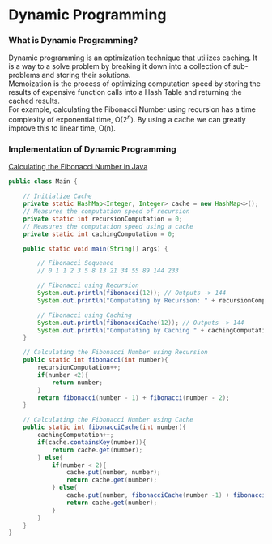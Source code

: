 # Dynamic Programming  

### What is Dynamic Programming?  

Dynamic programming is an optimization technique that utilizes caching. It is a way to a solve problem by breaking it down into a collection of sub-problems and storing their solutions.  
Memoization is the process of optimizing computation speed by storing the results of expensive function calls into a Hash Table and returning the cached results.  
For example, calculating the Fibonacci Number using recursion has a time complexity of exponential time, O($2^n$). By using a cache we can greatly improve this to linear time, O(n).

### Implementation of Dynamic Programming  

[Calculating the Fibonacci Number in Java](./src/algorithms/dynamicprogramming/Main.java)  

```Java
public class Main {

    // Initialize Cache
    private static HashMap<Integer, Integer> cache = new HashMap<>();
    // Measures the computation speed of recursion
    private static int recursionComputation = 0;
    // Measures the computation speed using a cache
    private static int cachingComputation = 0;

    public static void main(String[] args) {

        // Fibonacci Sequence
        // 0 1 1 2 3 5 8 13 21 34 55 89 144 233

        // Fibonacci using Recursion
        System.out.println(fibonacci(12)); // Outputs -> 144
        System.out.println("Computating by Recursion: " + recursionComputation); // Prints -> Computating by Recursion: 465

        // Fibonacci using Caching
        System.out.println(fibonacciCache(12)); // Outputs -> 144
        System.out.println("Computating by Caching " + cachingComputation); // Prints -> Computating by Recursion: 465
    }

    // Calculating the Fibonacci Number using Recursion
    public static int fibonacci(int number){
        recursionComputation++;
        if(number <2){
            return number;
        }
        return fibonacci(number - 1) + fibonacci(number - 2);
    }

    // Calculating the Fibonacci Number using Cache
    public static int fibonacciCache(int number){
        cachingComputation++;
        if(cache.containsKey(number)){
            return cache.get(number);
        } else{
            if(number < 2){
                cache.put(number, number);
                return cache.get(number);
            } else{
                cache.put(number, fibonacciCache(number -1) + fibonacciCache(number - 2));
                return cache.get(number);
            }
        }
    }
}
```  
